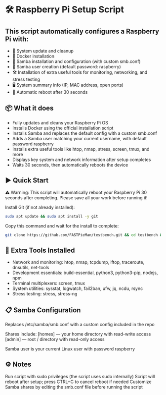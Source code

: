 # 🛠 Raspberry Pi Setup Script


## This script automatically configures a Raspberry Pi with:
- 🔄 System update and cleanup
- 🐳 Docker installation
- 📁 Samba installation and configuration (with custom smb.conf)
- 👤 Samba user creation (default password: raspberry)
- 🛠 Installation of extra useful tools for monitoring, networking, and stress testing
- 🖥 System summary info (IP, MAC address, open ports)
- 🔁 Automatic reboot after 30 seconds


## 📦 What it does
- Fully updates and cleans your Raspberry Pi OS
- Installs Docker using the official installation script
- Installs Samba and replaces the default config with a custom smb.conf
- Adds a Samba user matching your current username, with default password raspberry
- Installs extra useful tools like htop, nmap, stress, screen, tmux, and more
- Displays key system and network information after setup completes
- Waits 30 seconds, then automatically reboots the device

## ▶️ Quick Start
⚠️ Warning: This script will automatically reboot your Raspberry Pi 30 seconds after completing. Please save all your work before running it!

Install Git (if not already installed):
```bash
sudo apt update && sudo apt install -y git
```

Copy this command and wait for the install to complete:
```bash
git clone https://github.com/FASTPieMan/testbench.git && cd testbench && chmod +x setup-raspi.sh && ./setup-raspi.sh
```

## 🔧 Extra Tools Installed
- Network and monitoring: htop, nmap, tcpdump, iftop, traceroute, dnsutils, net-tools
- Development essentials: build-essential, python3, python3-pip, nodejs, npm
- Terminal multiplexers: screen, tmux
- System utilities: sysstat, logwatch, fail2ban, ufw, jq, ncdu, rsync
- Stress testing: stress, stress-ng


## 📋 Samba Configuration
Replaces /etc/samba/smb.conf with a custom config included in the repo

Shares include:
[homes] — your home directory with read-write access
[admin] — root / directory with read-only access

Samba user is your current Linux user with password raspberry

## ⚙️ Notes
Run script with sudo privileges (the script uses sudo internally)
Script will reboot after setup; press CTRL+C to cancel reboot if needed
Customize Samba shares by editing the smb.conf file before running the script
